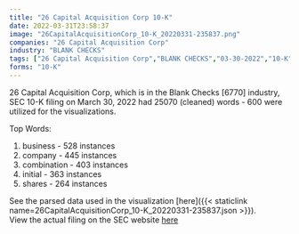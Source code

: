```yaml
---
title: "26 Capital Acquisition Corp 10-K"
date: 2022-03-31T23:58:37
image: "26CapitalAcquisitionCorp_10-K_20220331-235837.png"
companies: "26 Capital Acquisition Corp"
industry: "BLANK CHECKS"
tags: ["26 Capital Acquisition Corp","BLANK CHECKS","03-30-2022","10-K"]
forms: "10-K"
---
```

26 Capital Acquisition Corp, which is in the Blank Checks [6770] industry, SEC 10-K filing on March 30, 2022 had 25070 (cleaned) words - 600 were utilized for the visualizations.

Top Words:
1. business - 528 instances
2. company - 445 instances
3. combination - 403 instances
4. initial - 363 instances
5. shares - 264 instances


See the parsed data used in the visualization [here]({{< staticlink name=26CapitalAcquisitionCorp_10-K_20220331-235837.json >}}).  
View the actual filing on the SEC website [here](https://www.sec.gov/Archives/edgar/data/1822912/0001213900-22-016220.txt)
